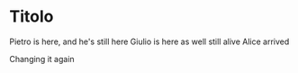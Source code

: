 # Titolo

Pietro is here, and he's still here
Giulio is here as well still alive
Alice arrived

Changing it again